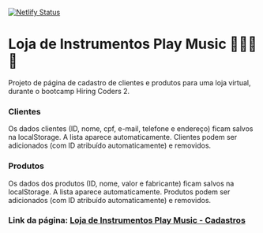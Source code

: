 [![Netlify Status](https://api.netlify.com/api/v1/badges/7c95d6cf-3e7e-4391-9b62-9f341ad55de2/deploy-status)](https://app.netlify.com/sites/dazzling-haibt-8c3316/deploys)

# Loja de Instrumentos Play Music :guitar::drum::saxophone::microphone:

Projeto de página de cadastro de clientes e produtos para uma loja virtual, durante o bootcamp Hiring Coders 2.

### Clientes

Os dados clientes (ID, nome, cpf, e-mail, telefone e endereço) ficam salvos na localStorage. A lista aparece automaticamente. Clientes podem ser adicionados (com ID atribuído automaticamente) e removidos.

### Produtos

Os dados dos produtos (ID, nome, valor e fabricante) ficam salvos na localStorage. A lista aparece automaticamente. Produtos podem ser adicionados (com ID atribuído automaticamente) e removidos.

### Link da página: [Loja de Instrumentos Play Music - Cadastros](https://hc2-desafio02-camposds1.netlify.app/)